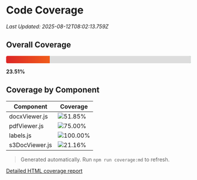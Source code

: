 # Code Coverage

_Last Updated: 2025-08-12T08:02:13.759Z_

## Overall Coverage


<div style="position:relative;background:linear-gradient(to right,#dc2626,#f97316,#facc15,#16a34a);width:100%;height:20px;border-radius:4px;">
  <div style="position:absolute;right:0;top:0;height:100%;width:76.49%;background-color:#ddd;border-radius:0 4px 4px 0;"></div>
</div>


**23.51%**

## Coverage by Component

| Component | Coverage |
| --- | --- |
| docxViewer.js | ![51.85%](https://img.shields.io/badge/-51.85%25-orange?label=) |
| pdfViewer.js | ![75.00%](https://img.shields.io/badge/-75.00%25-yellow?label=) |
| labels.js | ![100.00%](https://img.shields.io/badge/-100.00%25-brightgreen?label=) |
| s3DocViewer.js | ![21.16%](https://img.shields.io/badge/-21.16%25-red?label=) |

> Generated automatically. Run `npm run coverage:md` to refresh.

[Detailed HTML coverage report](../coverage/lcov-report/index.html)